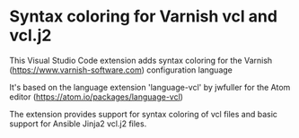 # Syntax coloring for Varnish vcl and vcl.j2

This Visual Studio Code extension adds syntax coloring for the Varnish (https://www.varnish-software.com) configuration language

It's based on the language extension 'language-vcl' by jwfuller for the Atom editor (https://atom.io/packages/language-vcl)

The extension provides support for syntax coloring of vcl files and basic support for Ansible Jinja2 vcl.j2 files.